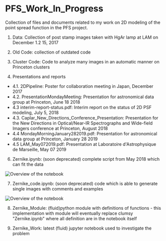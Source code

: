 # PFS_Work_In_Progress

Collection of files and documents related to my work on 2D modeling of the point spread function in the PFS project.

1. Data: Collection of post stamp images taken with HgAr lamp at LAM on December 1.2 15, 2017

2. Old Code: collection of outdated code

3. Cluster Code: Code to analyze many images in an automatic manner on Princeton clusters

4. Presentations and reports
- 4.1. 2DPipeline: Poster for collaboration meeting in Japan, December 2017
- 4.2. PresentationMondayMeeting: Presentation for astronomical data group at Princeton, June 18 2018
- 4.3 interim-report-status.pdf: Interim report on the status of 2D PSF modeling, July 5, 2018
- 4.3. Caplar_New_Directions_Conference_Presentation: Presentation for the New Directions in Optical/Near-IR Spectrographs and Wide-field Imagers conference at Princeton, August 2018
- 4.4 MondayMorningJanuary282019.pdf: Presentation for astronomical data group at Princeton, January 28 2019
- 4.5 LAM_May072019.pdf: Presentation at Laboratoire d'Astrophysique de Marseille, May 07 2019

6. Zernike.ipynb: (soon deprecated) complete script from May 2018 which can fit the data

![Overview of the notebook](https://www.dropbox.com/s/pklto8nxfi9pgjl/Screenshot%202018-05-29%2013.59.18.png?raw=1)

7. Zernike_code.ipynb: (soon deprecated) code which is able to generate single images with comments and examples

![Overview of the notebook](https://www.dropbox.com/s/1v8sonvg5f23pgy/Screenshot%202018-07-30%2014.53.57.png?raw=1)

8. Zernike_Module: (fluid)python module with definitions of functions - this implementation with module will eventually replace clumsy "Zernike.ipynb" where all definition are in the notebook itself

9. Zernike_Work: latest (fluid) jupyter notebook used to investigate the problem

